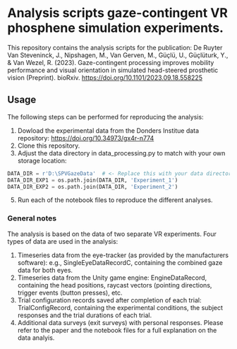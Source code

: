 # Analysis scripts gaze-contingent VR phosphene simulation experiments.
This repository contains the analysis scripts for the publication:
De Ruyter Van Steveninck, J., Nipshagen, M., Van Gerven, M., Güçlü, U., Güçlüturk, Y., & Van Wezel, R. (2023). Gaze-contingent processing improves mobility performance and visual orientation in simulated head-steered prosthetic vision (Preprint). bioRxiv. https://doi.org/10.1101/2023.09.18.558225


## Usage 
The following steps can be performed for reproducing the analysis:
1. Dowload the experimental data from the Donders Institue data repository: https://doi.org/10.34973/gx4r-n774
2. Clone this repository.
4. Adjust the data directory in data_processing.py to match with your own storage location:
   
```python
DATA_DIR = r'D:\SPVGazeData'  # <- Replace this with your data directory
DATA_DIR_EXP1 = os.path.join(DATA_DIR, 'Experiment_1')
DATA_DIR_EXP2 = os.path.join(DATA_DIR, 'Experiment_2')
```

5. Run each of the notebook files to reproduce the different analyses.

### General notes
The analysis is based on the data of two separate VR experiments. Four types of data are used in the analysis:
1. Timeseries data from the eye-tracker (as provided by the manufacturers software): e.g., SingleEyeDataRecordC, containing the combined gaze data for both eyes.
2. Timeseries data from the Unity game engine: EngineDataRecord, containing the head positions, raycast vectors (pointing directions, trigger events (button presses), etc.
3. Trial configuration records saved after completion of each trial: TrialConfigRecord, containing the experimental conditions, the subject responses and the trial durations of each trial.
4. Additional data surveys (exit surveys) with personal responses.
Please refer to the paper and the notebook files for a full explanation on the data analyis.
